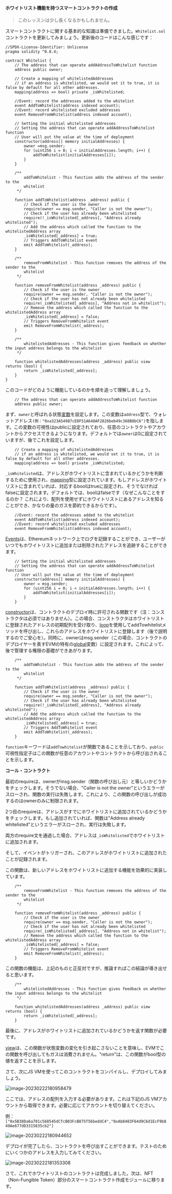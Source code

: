 #### ホワイトリスト機能を持つスマートコントラクトの作成

> このレッスンは少し長くなるかもしれません。

スマートコントラクトに関する基本的な知識は準備できました。`Whitelist.sol`コントラクトを更新してみましょう。更新後のコードはこんな感じです：

```solidity
//SPDX-License-Identifier: Unlicense
pragma solidity ^0.8.4;

contract Whitelist {
    // The address that can operate addAddressToWhitelist function
    address public owner;
    
    // Create a mapping of whitelistedAddresses
    // if an address is whitelisted, we would set it to true, it is false by default for all other addresses.
    mapping(address => bool) private _isWhitelisted;

    //Event: record the addresses added to the whitelist
    event AddToWhitelist(address indexed account);
    //Event: record whitelisted excluded addresses
    event RemoveFromWhitelist(address indexed account);

    // Setting the initial whitelisted addresses
    // Setting the address that can operate addAddressToWhitelist function
    // User will put the value at the time of deployment
    constructor(address[] memory initialAddresses) {
        owner =msg.sender;
        for (uint256 i = 0; i < initialAddresses.length; i++) {
            addToWhitelist(initialAddresses[i]);
        }
    }

    /**
        addToWhitelist - This function adds the address of the sender to the
        whitelist
     */

    function addToWhitelist(address _address) public {
        // Check if the user is the owner
        require(owner == msg.sender, "Caller is not the owner");
        // Check if the user has already been whitelisted
        require(!_isWhitelisted[_address], "Address already whitelisted");
        // Add the address which called the function to the whitelistedAddress array
        _isWhitelisted[_address] = true;
        // Triggers AddToWhitelist event
        emit AddToWhitelist(_address);
    }

    /**
        removeFromWhitelist - This function removes the address of the sender to the
        whitelist
     */

    function removeFromWhitelist(address _address) public {
        // Check if the user is the owner
        require(owner == msg.sender, "Caller is not the owner");
        // Check if the user has not already been whitelisted    
        require(_isWhitelisted[_address], "Address not in whitelist");
        // Remove the address which called the function to the whitelistedAddress array
        _isWhitelisted[_address] = false;
        // Triggers RemoveFromWhitelist event
        emit RemoveFromWhitelist(_address);
    }

    /**
        whitelistedAddresses - This function gives feedback on whether the input address belongs to the whitelist
     */

    function whitelistedAddresses(address _address) public view returns (bool) {
        return _isWhitelisted[_address];
    }
}
```

このコードがどのように機能しているのかを順を追って理解しましょう。

```solidity
    // The address that can operate addAddressToWhitelist function
    address public owner;
```

まず、`owner`と呼ばれる状態[変数](https://solidity-by-example.org/variables/)を設定します。この変数は`address`型で、ウォレットアドレス`(例："0xa323A54987cE8F51A648AF2826beb49c368B8bC6")`を指します。この変数の可視性はpublicに設定されており、任意のコントラクトやアカウントからアクセスできるようになります。デフォルトでは`owner`は0に設定されていますが、後でこれを設定します。

```solidity
    // Create a mapping of whitelistedAddresses
    // if an address is whitelisted, we would set it to true, it is false by default for all other addresses.
    mapping(address => bool) private _isWhitelisted;
```

`_isWhitelisted`は、アドレスがホワイトリストに含まれているかどうかを判断するために使用され、[mapping](https://solidity-by-example.org/app/iterable-mapping/)型に設定されています。もしアドレスがホワイトリストに含まれていれば、対応するboolはtrueに設定され、そうでなければfalseに設定されます。デフォルトでは、boolはfalseです（なぜこんなことをするのか？ これにより、配列を使用せずにホワイトリストにあるアドレスを知ることができ、かなりの量のガスを節約できるからです）。

```solidity
    //Event: record the addresses added to the whitelist
    event AddToWhitelist(address indexed account);
    //Event: record whitelisted excluded addresses
    event RemoveFromWhitelist(address indexed account);
```

[Events](https://solidity-by-example.org/events/)は、Ethereumネットワーク上でログを記録することができ、ユーザーがいつでもホワイトリストに追加または削除されたアドレスを追跡することができます。

```solidity
    // Setting the initial whitelisted addresses
    // Setting the address that can operate addAddressToWhitelist function
    // User will put the value at the time of deployment
    constructor(address[] memory initialAddresses) {
        owner = msg.sender;
        for (uint256 i = 0; i < initialAddresses.length; i++) {
            addToWhitelist(initialAddresses[i]);
        }
    }
```

[constructor](https://solidity-by-example.org/constructor/)は、コントラクトのデプロイ時に許可される関数です（注：コンストラクタは必須ではありません）。この場合、コンストラクタはホワイトリストに登録されたアドレスの初期配列を受け取り、[loop](https://solidity-by-example.org/loop/)を使用してaddTowhitelistメソッドを呼び出し、これらのアドレスをホワイトリストに登録します（後で説明するのでご安心を）。同時に、ownerはmsg.sender（この場合、コントラクトのデプロイヤーを表すEVMの特有の[global](https://solidity-by-example.org/variables/)変数）に設定されます。これによって、後で管理する権限の基礎ができあがります。

```solidity
    /**
        addToWhitelist - This function adds the address of the sender to the
        whitelist
     */

    function addToWhitelist(address _address) public {
        // Check if the user is the owner
        require(owner == msg.sender, "Caller is not the owner");
        // Check if the user has already been whitelisted
        require(!_isWhitelisted[_address], "Address already whitelisted");
        // Add the address which called the function to the whitelistedAddress array
        _isWhitelisted[_address] = true;
        // Triggers AddToWhitelist event
        emit AddToWhitelist(_address);
    }
```

`function`キーワードは`addTowhitelist`が関数であることを示しており、`public`可視性指定子はこの関数が任意のアカウントやコントラクトから呼び出されることを示します。

**コール・コントラクト**

最初のrequireは、ownerがmsg.sender（関数の呼び出し元）と等しいかどうかをチェックします。そうでない場合、"Caller is not the owner"というエラーがスローされ、関数の実行は失敗します。これにより、この関数の呼び出しが成功するのはownerのみに制限されます。

2つ目のrequireは、アドレスがすでにホワイトリストに追加されているかどうかをチェックします。もし追加されていれば、関数は"Address already whitelisted"というエラーがスローされ、実行は失敗します。

両方のrequire文を通過した場合、アドレスは`_isWhitelisted`でホワイトリストに追加されます。

そして、イベントがトリガーされ、このアドレスがホワイトリストに追加されたことが記録されます。

この関数は、新しいアドレスをホワイトリストに追加する機能を効果的に実装しています。

```solidity
    /**
        removeFromWhitelist - This function removes the address of the sender to the
        whitelist
     */

    function removeFromWhitelist(address _address) public {
        // Check if the user is the owner
        require(owner == msg.sender, "Caller is not the owner");
        // Check if the user has not already been whitelisted    
        require(_isWhitelisted[_address], "Address not in whitelist");
        // Remove the address which called the function to the whitelistedAddress array
        _isWhitelisted[_address] = false;
        // Triggers RemoveFromWhitelist event
        emit RemoveFromWhitelist(_address);
    }
```

この関数の機能は、上記のものと正反対ですが、推論すればこの結論が導き出せると思います。

```solidity
    /**
        whitelistedAddresses - This function gives feedback on whether the input address belongs to the whitelist
     */

    function whitelistedAddresses(address _address) public view returns (bool) {
        return _isWhitelisted[_address];
    }

```

最後に、アドレスがホワイトリストに追加されているかどうかを返す関数が必要です。

[view](https://solidity-by-example.org/view-and-pure-functions/)は、この関数が状態変数の変化を引き起こさないことを意味し、EVMでこの関数を呼び出してもガスは消費されません。"return"は、この関数がbool型の値を返すことを示します。

さて、次にJS VMを使ってこのコントラクトをコンパイルし、デプロイしてみましょう。

![image-20230222180958479](/public/images/Polygon-Whitelist-NFT/section-1/1_3_1.png)

ここでは、アドレスの配列を入力する必要があります。これは下記のJS VMアカウントから取得できます。必要に応じてアカウントを切り替えてください。

例：`["0x5B38Da6a701c568545dCfcB03FcB875f56beddC4","0xAb8483F64d9C6d1EcF9b849Ae677dD3315835cb2"]`

![image-20230222180944652](/public/images/Polygon-Whitelist-NFT/section-1/1_3_2.png)

デプロイが完了したら、コントラクトを呼び出すことができます。テストのためにいくつかのアドレスを入力してみてください。

![image-20230222181353308](/public/images/Polygon-Whitelist-NFT/section-1/1_3_3.png)

さて、これでホワイトリストのコントラクトは完成しました。次は、NFT（Non-Fungible Token）部分のスマートコントラクト作成モジュールに移ります。
